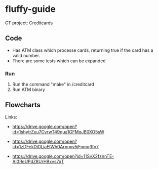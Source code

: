 # fluffy-guide
CT project: Creditcards

## Code
- Has ATM class which processe cards, returning true if the card has a valid number.
- There are some tests which can be expanded
### Run
1. Run the command "make" in /creditcard
2. Run ATM binary

## Flowcharts
Links:
- https://drive.google.com/open?id=1shytrZuu7CvrwT49qua1GFMqJB0XO5sW

- https://drive.google.com/open?id=1zDFekDiDLiaElWh0Arnpxv5jFomq3fv7

- https://drive.google.com/open?id=11SvX2fznnTE-Al0ReUPdZ8UrHBxvs7qT
